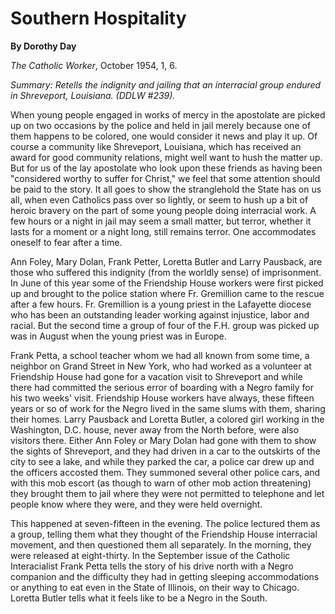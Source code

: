Southern Hospitality
====================

**By Dorothy Day**

*The Catholic Worker*, October 1954, 1, 6.

*Summary: Retells the indignity and jailing that an interracial group
endured in Shreveport, Louisiana. (DDLW \#239).*

When young people engaged in works of mercy in the apostolate are picked
up on two occasions by the police and held in jail merely because one of
them happens to be colored, one would consider it news and play it up.
Of course a community like Shreveport, Louisiana, which has received an
award for good community relations, might well want to hush the matter
up. But for us of the lay apostolate who look upon these friends as
having been "considered worthy to suffer for Christ," we feel that some
attention should be paid to the story. It all goes to show the
stranglehold the State has on us all, when even Catholics pass over so
lightly, or seem to hush up a bit of heroic bravery on the part of some
young people doing interracial work. A few hours or a night in jail may
seem a small matter, but terror, whether it lasts for a moment or a
night long, still remains terror. One accommodates oneself to fear after
a time.

Ann Foley, Mary Dolan, Frank Petter, Loretta Butler and Larry Pausback,
are those who suffered this indignity (from the worldly sense) of
imprisonment. In June of this year some of the Friendship House workers
were first picked up and brought to the police station where Fr.
Gremillion came to the rescue after a few hours. Fr. Gremillion is a
young priest in the Lafayette diocese who has been an outstanding leader
working against injustice, labor and racial. But the second time a group
of four of the F.H. group was picked up was in August when the young
priest was in Europe.

Frank Petta, a school teacher whom we had all known from some time, a
neighbor on Grand Street in New York, who had worked as a volunteer at
Friendship House had gone for a vacation visit to Shreveport and while
there had committed the serious error of boarding with a Negro family
for his two weeks' visit. Friendship House workers have always, these
fifteen years or so of work for the Negro lived in the same slums with
them, sharing their homes. Larry Pausback and Loretta Butler, a colored
girl working in the Washington, D.C. house, never away from the North
before, were also visitors there. Either Ann Foley or Mary Dolan had
gone with them to show the sights of Shreveport, and they had driven in
a car to the outskirts of the city to see a lake, and while they parked
the car, a police car drew up and the officers accosted them. They
summoned several other police cars, and with this mob escort (as though
to warn of other mob action threatening) they brought them to jail where
they were not permitted to telephone and let people know where they
were, and they were held overnight.

This happened at seven-fifteen in the evening. The police lectured them
as a group, telling them what they thought of the Friendship House
interracial movement, and then questioned them all separately. In the
morning, they were released at eight-thirty. In the September issue of
the Catholic Interacialist Frank Petta tells the story of his drive
north with a Negro companion and the difficulty they had in getting
sleeping accommodations or anything to eat even in the State of
Illinois, on their way to Chicago. Loretta Butler tells what it feels
like to be a Negro in the South.
